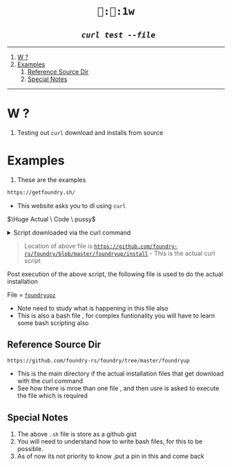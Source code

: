 <h1 align="center"><code> 👅:🎂:1w </code></h1>
<h2 align="center"><i><code> curl test --file</code></i></h2>

----
1. [W ?](#w-)
2. [Examples](#examples)
   1. [Reference Source Dir](#reference-source-dir)
   2. [Special Notes](#special-notes)

----

# W ? 

1. Testing out `curl` download and installs from source 

# Examples 

1. These are the examples 

```sh 
https://getfoundry.sh/
```
- This website asks you to dl using `curl` 

$\Huge Actual \ Code \ pussy$ 

<details>

<summary> 
Script downloaded via the curl command
</summary>

```sh 
#!/usr/bin/env bash
set -e

echo Installing foundryup...

FOUNDRY_DIR=${FOUNDRY_DIR-"$HOME/.foundry"}
FOUNDRY_BIN_DIR="$FOUNDRY_DIR/bin"
FOUNDRY_MAN_DIR="$FOUNDRY_DIR/share/man/man1"

BIN_URL="https://raw.githubusercontent.com/foundry-rs/foundry/master/foundryup/foundryup"
BIN_PATH="$FOUNDRY_BIN_DIR/foundryup"

# Create the .foundry bin directory and foundryup binary if it doesn't exist.
mkdir -p $FOUNDRY_BIN_DIR
curl -# -L $BIN_URL -o $BIN_PATH
chmod +x $BIN_PATH

# Create the man directory for future man files if it doesn't exist.
mkdir -p $FOUNDRY_MAN_DIR

# Store the correct profile file (i.e. .profile for bash or .zshrc for ZSH).
case $SHELL in
*/zsh)
    PROFILE=$HOME/.zshrc
    PREF_SHELL=zsh
    ;;
*/bash)
    PROFILE=$HOME/.bashrc
    PREF_SHELL=bash
    ;;
*/fish)
    PROFILE=$HOME/.config/fish/config.fish
    PREF_SHELL=fish
    ;;
*/ash)
    PROFILE=$HOME/.profile
    PREF_SHELL=ash
    ;;
*)
    echo "foundryup: could not detect shell, manually add ${FOUNDRY_BIN_DIR} to your PATH."
    exit 1
esac

# Only add foundryup if it isn't already in PATH.
if [[ ":$PATH:" != *":${FOUNDRY_BIN_DIR}:"* ]]; then
    # Add the foundryup directory to the path and ensure the old PATH variables remain.
    echo >> $PROFILE && echo "export PATH=\"\$PATH:$FOUNDRY_BIN_DIR\"" >> $PROFILE
fi

# Warn MacOS users that they may need to manually install libusb via Homebrew:
if [[ "$OSTYPE" =~ ^darwin && ! -f /usr/local/opt/libusb/lib/libusb-1.0.0.dylib ]]; then
    echo && echo "warning: libusb not found. You may need to install it manually on MacOS via Homebrew (brew install libusb)."
fi

echo && echo "Detected your preferred shell is ${PREF_SHELL} and added foundryup to PATH. Run 'source ${PROFILE}' or start a new terminal session to use foundryup."
echo "Then, simply run 'foundryup' to install Foundry."

```

</details>

> Location of above file is [`https://github.com/foundry-rs/foundry/blob/master/foundryup/install`](https://github.com/foundry-rs/foundry/blob/master/foundryup/install) - This is the actual curl script


Post execution of the above script, the following file is used to do the actual installation 

File = [`foundryupz`](./c1/foudnryupz)
- Note need to study what is happening in this file also 
- This is also a bash file , for complex funtionality you will have to learn some bash scripting also 

## Reference Source Dir 

```sh 
https://github.com/foundry-rs/foundry/tree/master/foundryup
```
- This is the main directory if the actual installation files that get download with the curl command 
- See how there is mroe than one file , and then usre is asked to execute the file which is required


## Special Notes 

1. The above `.sh` file is store as a github gist 
2. You will need to understand how to write bash files, for this to be possible. 
3. As of now its not priority to know ,put a pin in this and come back 

